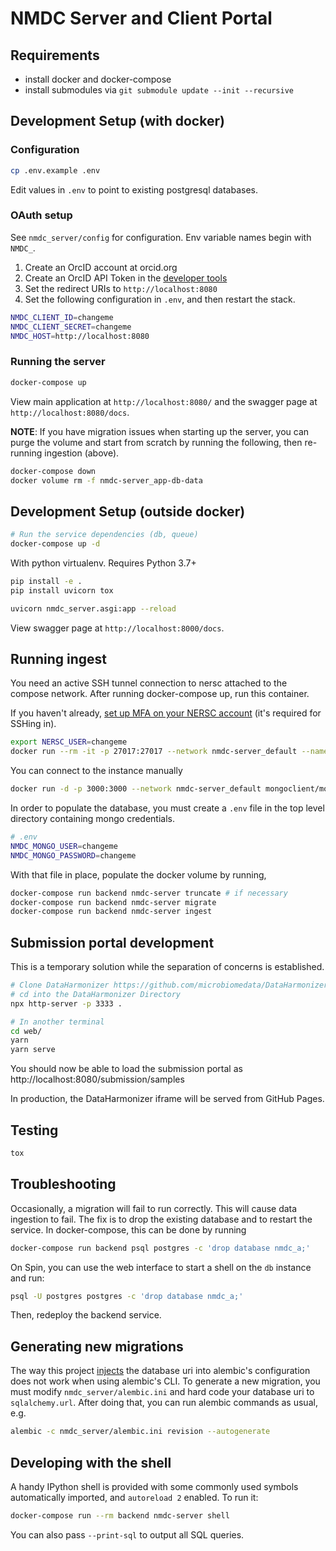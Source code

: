 # NMDC Server and Client Portal

## Requirements

* install docker and docker-compose
* install submodules via `git submodule update --init --recursive`

## Development Setup (with docker)

### Configuration

```bash
cp .env.example .env
```

Edit values in `.env` to point to existing postgresql databases.

### OAuth setup

See `nmdc_server/config` for configuration.  Env variable names begin with `NMDC_`.

1. Create an OrcID account at orcid.org
1. Create an OrcID API Token in the [developer tools](https://orcid.org/developer-tools)
1. Set the redirect URIs to `http://localhost:8080`
1. Set the following configuration in `.env`, and then restart the stack.

```bash
NMDC_CLIENT_ID=changeme
NMDC_CLIENT_SECRET=changeme
NMDC_HOST=http://localhost:8080
```

### Running the server

```bash
docker-compose up
```

View main application at `http://localhost:8080/` and the swagger page at `http://localhost:8080/docs`.

**NOTE**: If you have migration issues when starting up the server, you can purge the volume and start
from scratch by running the following, then re-running ingestion (above).

```bash
docker-compose down
docker volume rm -f nmdc-server_app-db-data
```

## Development Setup (outside docker)

```bash
# Run the service dependencies (db, queue)
docker-compose up -d
```

With python virtualenv. Requires Python 3.7+

```bash
pip install -e .
pip install uvicorn tox

uvicorn nmdc_server.asgi:app --reload
```

View swagger page at `http://localhost:8000/docs`.

## Running ingest

You need an active SSH tunnel connection to nersc attached to the compose network.  After running docker-compose up, run this container.

If you haven't already, [set up MFA on your NERSC account](https://docs.nersc.gov/connect/mfa/) (it's required for SSHing in).

```bash
export NERSC_USER=changeme
docker run --rm -it -p 27017:27017 --network nmdc-server_default --name tunnel kroniak/ssh-client ssh -o StrictHostKeyChecking=no -L 0.0.0.0:27017:mongo-loadbalancer.nmdc-runtime-dev.development.svc.spin.nersc.org:27017 $NERSC_USER@dtn01.nersc.gov '/bin/bash -c "while [[ 1 ]]; do echo heartbeat; sleep 300; done"'
```

You can connect to the instance manually

```bash
docker run -d -p 3000:3000 --network nmdc-server_default mongoclient/mongoclient
```

In order to populate the database, you must create a `.env` file in the top
level directory containing mongo credentials.

```bash
# .env
NMDC_MONGO_USER=changeme
NMDC_MONGO_PASSWORD=changeme
```

With that file in place, populate the docker volume by running,

```bash
docker-compose run backend nmdc-server truncate # if necessary
docker-compose run backend nmdc-server migrate
docker-compose run backend nmdc-server ingest
```

## Submission portal development

This is a temporary solution while the separation of concerns is established.

``` bash
# Clone DataHarmonizer https://github.com/microbiomedata/DataHarmonizer
# cd into the DataHarmonizer Directory
npx http-server -p 3333 .

# In another terminal
cd web/
yarn
yarn serve
```

You should now be able to load the submission portal as http://localhost:8080/submission/samples

In production, the DataHarmonizer iframe will be served from GitHub Pages.

## Testing

```bash
tox
```

## Troubleshooting

Occasionally, a migration will fail to run correctly.  This will cause data ingestion to fail.
The fix is to drop the existing database and to restart the service.  In docker-compose, this
can be done by running

```bash
docker-compose run backend psql postgres -c 'drop database nmdc_a;'
```

On Spin, you can use the web interface to start a shell on the `db` instance and run:

```bash
psql -U postgres postgres -c 'drop database nmdc_a;'
```

Then, redeploy the backend service.

## Generating new migrations

The way this project [injects](nmdc_server/migrations/env.py) the database uri
into alembic's configuration does not work when using alembic's CLI.  To
generate a new migration, you must modify `nmdc_server/alembic.ini` and hard
code your database uri to `sqlalchemy.url`.  After doing that, you can run alembic
commands as usual, e.g.

```bash
alembic -c nmdc_server/alembic.ini revision --autogenerate
```

## Developing with the shell

A handy IPython shell is provided with some commonly used symbols automatically
imported, and `autoreload 2` enabled. To run it:

```bash
docker-compose run --rm backend nmdc-server shell
```

You can also pass `--print-sql` to output all SQL queries.

